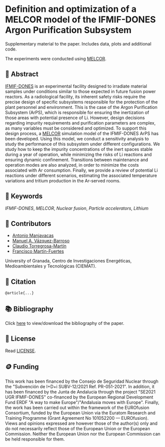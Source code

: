 # Definition and optimization of a MELCOR model of the IFMIF-DONES Argon Purification Subsystem

Supplementary material to the paper. Includes data, plots and additional code.

The experiments were conducted using [MELCOR](https://www.sandia.gov/MELCOR/).

## 📖 Abstract

[IFMIF-DONES](https://ifmif-dones.es/) is an experimental facility designed to irradiate material samples under conditions similar to those expected in future fusion power reactors. As a radiological facility, its inherent safety risks require the precise design of specific subsystems responsible for the protection of the plant personnel and environment. This is the case of the Argon Purification Subsystem (ArPS), which is responsible for ensuring the inertization of those areas with potential presence of Li. However, design decisions regarding impurity requirements and purification parameters are complex, as many variables must be considered and optimized. To support this design process, a [MELCOR](https://www.sandia.gov/MELCOR/) simulation model of the IFMIF-DONES ArPS has been developed. Using this model, we conduct a sensitivity analysis to study the performance of this subsystem under different configurations. We study how to keep the impurity concentrations of the inert spaces stable during a year of operation, while minimizing the risks of Li reactions and ensuring dynamic confinement. Transitions between maintenance and operation modes are also analyzed, in order to minimize the costs associated with Ar consumption. Finally, we provide a review of potential Li reactions under different scenarios, estimating the associated temperature variations and tritium production in the Ar-served rooms.

## 🔑 Keywords

*IFMIF-DONES*, *MELCOR*, *Nuclear fusion*, *Particle accelerators*, *Lithium*

## 👥 Contributors

* [Antonio Manjavacas](mailto:manjavacas@ugr.es)
* [Manuel A. Vázquez-Barroso](mailto:manvazbar@ugr.es)
* [Claudio Torregrosa-Martín](mailto:cltorregrosa@ugr.es)
* [Francisco Martín-Fuertes](mailto:francisco.martin-fuertes@ciemat.es)

University of Granada, Centro de Investigaciones Energéticas, Medioambientales y Tecnológicas (CIEMAT).

## 📝 Citation

```
@article{...}
```

## 📚 Bibliography

Click [here](bibliography.bib) to view/download the bibliography of the paper.

## 📄 License

Read [LICENSE](./LICENSE).

## 🪙 Funding

This work has been financed by the Consejo de Seguridad Nuclear through the "Subvención de I+D+i SUBV-12/2021 Ref. PR-051-2021". In addition, it has been financed by the Junta de Andalucia through the project "SE2021 UGR IFMIF-DONES" co-financed by the European Regional Development Fund ERDF "A way to make Europe"/"Andalusia moves with Europe". Finally, the work has been carried out within the framework of the EUROfusion Consortium, funded by the European Union via the Euratom Research and Training Programme (Grant Agreement No 101052200 — EUROfusion). Views and opinions expressed are however those of the author(s) only and do not necessarily reflect those of the European Union or the European Commission. Neither the European Union nor the European Commission can be held responsible for them. 
